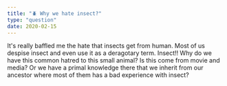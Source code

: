 ```yaml
---
title: "🪲 Why we hate insect?"
type: "question"
date: 2020-02-15
---
```


It's really baffled me the hate that insects get from human. Most of us despise insect and even use it as a deragotary term. Insect!! Why do we have this common hatred to this small animal? Is this come from movie and media? Or we have a primal knowledge there that we inherit from our ancestor where most of them has a bad experience with insect?